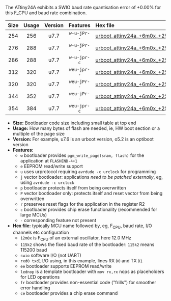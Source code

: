 The ATtiny24A exhibits a SWIO baud rate quantisation error of +0.00% for this F_CPU and baud rate combination.

|Size|Usage|Version|Features|Hex file|
|:-:|:-:|:-:|:-:|:--|
|254|256|u7.7|`w-u-jPr--`|[urboot_attiny24a_+6m0x_+250k0_swio_rxb0_txb1_lednop.hex](https://raw.githubusercontent.com/stefanrueger/urboot.hex/main/mcus/attiny24a/external_oscillator/fcpu_+6m0x/br_+250k0/urboot_attiny24a_+6m0x_+250k0_swio_rxb0_txb1_lednop.hex)|
|276|288|u7.7|`w-u-jPr--`|[urboot_attiny24a_+6m0x_+250k0_swio_rxb0_txb1_lednop_fr.hex](https://raw.githubusercontent.com/stefanrueger/urboot.hex/main/mcus/attiny24a/external_oscillator/fcpu_+6m0x/br_+250k0/urboot_attiny24a_+6m0x_+250k0_swio_rxb0_txb1_lednop_fr.hex)|
|286|288|u7.7|`w-u-jpr-c`|[urboot_attiny24a_+6m0x_+250k0_swio_rxb0_txb1_lednop_fr_ce.hex](https://raw.githubusercontent.com/stefanrueger/urboot.hex/main/mcus/attiny24a/external_oscillator/fcpu_+6m0x/br_+250k0/urboot_attiny24a_+6m0x_+250k0_swio_rxb0_txb1_lednop_fr_ce.hex)|
|312|320|u7.7|`weu-jpr--`|[urboot_attiny24a_+6m0x_+250k0_swio_rxb0_txb1_ee_lednop.hex](https://raw.githubusercontent.com/stefanrueger/urboot.hex/main/mcus/attiny24a/external_oscillator/fcpu_+6m0x/br_+250k0/urboot_attiny24a_+6m0x_+250k0_swio_rxb0_txb1_ee_lednop.hex)|
|320|320|u7.7|`weu-jPr--`|[urboot_attiny24a_+6m0x_+250k0_swio_rxb0_txb1_ee.hex](https://raw.githubusercontent.com/stefanrueger/urboot.hex/main/mcus/attiny24a/external_oscillator/fcpu_+6m0x/br_+250k0/urboot_attiny24a_+6m0x_+250k0_swio_rxb0_txb1_ee.hex)|
|344|352|u7.7|`weu-jPr--`|[urboot_attiny24a_+6m0x_+250k0_swio_rxb0_txb1_ee_lednop_fr.hex](https://raw.githubusercontent.com/stefanrueger/urboot.hex/main/mcus/attiny24a/external_oscillator/fcpu_+6m0x/br_+250k0/urboot_attiny24a_+6m0x_+250k0_swio_rxb0_txb1_ee_lednop_fr.hex)|
|354|384|u7.7|`weu-jpr-c`|[urboot_attiny24a_+6m0x_+250k0_swio_rxb0_txb1_ee_lednop_fr_ce.hex](https://raw.githubusercontent.com/stefanrueger/urboot.hex/main/mcus/attiny24a/external_oscillator/fcpu_+6m0x/br_+250k0/urboot_attiny24a_+6m0x_+250k0_swio_rxb0_txb1_ee_lednop_fr_ce.hex)|

- **Size:** Bootloader code size including small table at top end
- **Usage:** How many bytes of flash are needed, ie, HW boot section or a multiple of the page size
- **Version:** For example, u7.6 is an urboot version, o5.2 is an optiboot version
- **Features:**
  + `w` bootloader provides `pgm_write_page(sram, flash)` for the application at `FLASHEND-4+1`
  + `e` EEPROM read/write support
  + `u` uses urprotocol requiring `avrdude -c urclock` for programming
  + `j` vector bootloader: applications *need to be patched externally*, eg, using `avrdude -c urclock`
  + `p` bootloader protects itself from being overwritten
  + `P` vector bootloader only: protects itself and reset vector from being overwritten
  + `r` preserves reset flags for the application in the register R2
  + `c` bootloader provides chip erase functionality (recommended for large MCUs)
  + `-` corresponding feature not present
- **Hex file:** typically MCU name followed by, eg, F<sub>CPU</sub>, baud rate, I/O channels etc configuration
  + `12m0x` is F<sub>CPU</sub> of an external oscillator, here 12.0 MHz
  + `115k2` shows the fixed baud rate of the bootloader: `115k2` means 115200 baud
  + `swio` software I/O (not UART)
  + `rxd0 txd1` I/O using, in this example, lines RX `D0` and TX `D1`
  + `ee` bootloader supports EEPROM read/write
  + `lednop` is a template bootloader with `mov rx,rx` nops as placeholders for LED operations
  + `fr` bootloader provides non-essential code ("frills") for smoother error handling
  + `ce` bootloader provides a chip erase command
